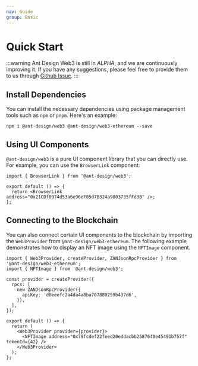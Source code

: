 ```yaml
---
nav: Guide
group: Basic
---
```


# Quick Start

<!-- prettier-ignore -->
:::warning
Ant Design Web3 is still in *ALPHA*, and we are continuously improving it. If you have any suggestions, please feel free to provide them to us through [Github Issue](https://github.com/ant-design/ant-design-web3/issues).
:::

## Install Dependencies

You can install the necessary dependencies using package management tools such as `npm` or `pnpm`. Here's an example:

```shell
npm i @ant-design/web3 @ant-design/web3-ethereum --save
```

## Using UI Components

`@ant-design/web3` is a pure UI component library that you can directly use. For example, you can use the `BrowserLink` component:

```tsx | pure
import { BrowserLink } from '@ant-design/web3';

export default () => {
  return <BrowserLink address="0x21CDf0974d53a6e96eF05d7B324a9803735fFd3B" />;
};
```

## Connecting to the Blockchain

You can also connect certain UI components to the blockchain by importing the `Web3Provider` from `@ant-design/web3-ethereum`. The following example demonstrates how to display an NFT image using the `NFTImage` component.

```tsx | pure
import { Web3Provider, createProvider, ZANJsonRpcProvider } from '@ant-design/web3-ethereum';
import { NFTImage } from '@ant-design/web3';

const provider = createProvider({
  rpcs: [
    new ZANJsonRpcProvider({
      apiKey: 'd0eeefc2a4da4a8ba707889259b437d6',
    }),
  ],
});

export default () => {
  return (
    <Web3Provider provider={provider}>
      <NFTImage address="0x79fcdef22feed20eddacbb2587640e45491b757f" tokenId={42} />
    </Web3Provider>
  );
};
```

